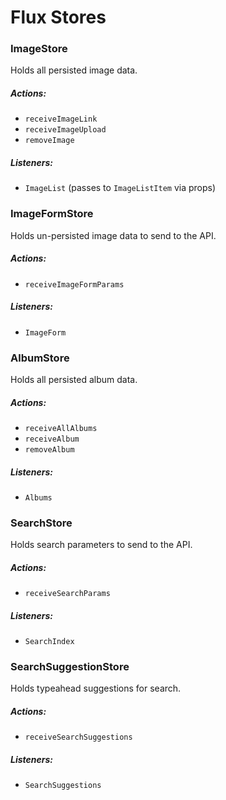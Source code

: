 # Flux Stores

### ImageStore

Holds all persisted image data.

##### Actions:
- `receiveImageLink`
- `receiveImageUpload`
- `removeImage`

##### Listeners:
- `ImageList` (passes to `ImageListItem` via props)

### ImageFormStore

Holds un-persisted image data to send to the API.

##### Actions:
- `receiveImageFormParams`

##### Listeners:
- `ImageForm`

### AlbumStore

Holds all persisted album data.

##### Actions:
- `receiveAllAlbums`
- `receiveAlbum`
- `removeAlbum`

##### Listeners:
- `Albums`

### SearchStore

Holds search parameters to send to the API.

##### Actions:
- `receiveSearchParams`

##### Listeners:
- `SearchIndex`

### SearchSuggestionStore

Holds typeahead suggestions for search.

##### Actions:
- `receiveSearchSuggestions`

##### Listeners:
- `SearchSuggestions`
